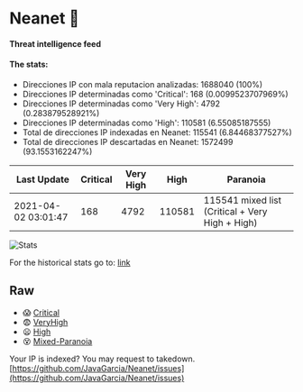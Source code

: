 # Neanet :hocho:
#### Threat intelligence feed
#### The stats:

- Direcciones IP con mala reputacion analizadas: 1688040 (100%)
- Direcciones IP determinadas como 'Critical':  168 (0.0099523707969%)
- Direcciones IP determinadas como 'Very High':  4792 (0.283879528921%)
- Direcciones IP determinadas como 'High':  110581 (6.55085187555)
- Total de direcciones IP indexadas en Neanet:  115541 (6.84468377527%)
- Total de direcciones IP descartadas en Neanet:  1572499 (93.1553162247%)

| Last Update | Critical | Very High | High | Paranoia |
| --- | --- | --- | --- | --- |
| 2021-04-02 03:01:47 | 168 | 4792 | 110581 | 115541 mixed list (Critical + Very High + High)|

![Stats](https://docs.google.com/spreadsheets/d/e/2PACX-1vSnaNMIXVabIpDJjufMlzH7poXnshF3mgd8Is1g9ytUEzVsP5my4Trn8f-xkoLLQ38xpL3HtmUexLo6/pubchart?oid=501124687&format=image)

For the historical stats go to: [link](/stats.csv)
## Raw
- :scream: [Critical](https://raw.githubusercontent.com/JavaGarcia/Neanet/master/blacklists/neanet_critical.txt)
- :fearful: [VeryHigh](https://raw.githubusercontent.com/JavaGarcia/Neanet/master/blacklists/neanet_veryHigh.txtt)
- :frowning: [High](https://raw.githubusercontent.com/JavaGarcia/Neanet/master/blacklists/neanet_high.txt)
- :dizzy_face: [Mixed-Paranoia](https://raw.githubusercontent.com/JavaGarcia/Neanet/master/blacklists/neanet_all.txt)


Your IP is indexed? You may request to takedown. [https://github.com/JavaGarcia/Neanet/issues](https://github.com/JavaGarcia/Neanet/issues)










































































































































































































































































































































































































































































































































































































































































































































































































































































































































































































































































































































































































































































































































































































































































































































































































































































































































































































































































































































































































































































































































































































































































































































































































































































































































































































































































































































































































































































































































































































































































































































































































































































































































































































































































































































































































































































































































































































































































































































































































































































































































































































































































































































































































































































































































































































































































































































































































































































































































































































































































































































































































































































































































































































































































































